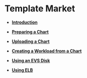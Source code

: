 # Template Market<a name="cce_01_0019"></a>

-   **[Introduction](introduction.md)**  

-   **[Preparing a Chart](preparing-a-chart.md)**  

-   **[Uploading a Chart](uploading-a-chart.md)**  

-   **[Creating a Workload from a Chart](creating-a-workload-from-a-chart.md)**  

-   **[Using an EVS Disk](using-an-evs-disk.md)**  

-   **[Using ELB](using-elb.md)**  


